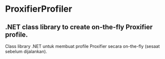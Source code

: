 ProxifierProfiler
=================

.NET class library to create on-the-fly Proxifier profile.
------------------------------------------------------------
Class library .NET untuk membuat profile Proxifier secara on-the-fly (sesaat sebelum dijalankan).

